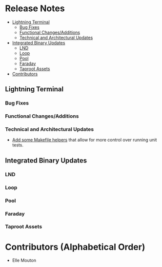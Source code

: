 # Release Notes

- [Lightning Terminal](#lightning-terminal)
    - [Bug Fixes](#bug-fixes)
    - [Functional Changes/Additions](#functional-changesadditions)
    - [Technical and Architectural Updates](#technical-and-architectural-updates)
- [Integrated Binary Updates](#integrated-binary-updates)
    - [LND](#lnd)
    - [Loop](#loop)
    - [Pool](#pool)
    - [Faraday](#faraday)
    - [Taproot Assets](#taproot-assets)
- [Contributors](#contributors-alphabetical-order)
 
## Lightning Terminal

### Bug Fixes

### Functional Changes/Additions

### Technical and Architectural Updates

* [Add some Makefile helpers]() that allow for more control over running unit
  tests. 
 
## Integrated Binary Updates

### LND

### Loop

### Pool

### Faraday

### Taproot Assets

# Contributors (Alphabetical Order)

* Elle Mouton